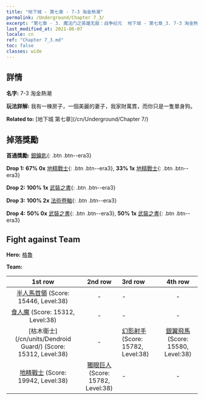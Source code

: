 ```yaml
---
title: "地下城 - 第七章 - 7-3 淘金熱潮"
permalink: /Underground/Chapter 7_3/
excerpt: "第七章 - 3. 魔法门之英雄无敌：战争纪元  地下城 - 第七章_3. 7-3 淘金熱潮"
last_modified_at: 2021-06-07
locale: cn
ref: "Chapter 7_3.md"
toc: false
classes: wide
---
```


## 詳情

 **名字:** 7-3 淘金熱潮

 **玩法詳解:**       我有一棟房子，一個美麗的妻子，我家財萬貫，而你只是一隻單身狗。

 **Related to:** [地下城 第七章](/cn/Underground/Chapter 7/)

## 掉落獎勵

 **首通獎勵:** [銀鑰匙](/cn/Items/con_693/){: .btn .btn--era3}

 **Drop 1:** **67% 0x** [地精戰士](/cn/Items/unt_217/){: .btn .btn--era3}, **33% 1x** [地精戰士](/cn/Items/unt_217/){: .btn .btn--era3}

 **Drop 2:** **100% 1x** [武裝之書](/cn/Items/mat_32/){: .btn .btn--era3}

 **Drop 3:** **100% 2x** [法術卷軸](/cn/Items/con_694/){: .btn .btn--era3}

 **Drop 4:** **50% 0x** [武裝之書](/cn/Items/mat_25/){: .btn .btn--era3}, **50% 1x** [武裝之書](/cn/Items/mat_25/){: .btn .btn--era3}


## Fight against Team
 **Hero:** [格魯](/cn/heroes/Gelu/)

 **Team:**


  | 1st row | 2nd row | 3rd row | 4th row |
  |:----:|:----:|:----|:----:|
  | [半人馬首領](/cn/units/Centaur/) (Score: 15446, Level:38)  | - | - | - |
  | [食人魔](/cn/units/Ogre/) (Score: 15312, Level:38)  | - | - | - |
  | [枯木衛士](/cn/units/Dendroid Guard/) (Score: 15312, Level:38)  | - | [幻影射手](/cn/units/Sharpshooter/) (Score: 15782, Level:38)  | [銀翼飛馬](/cn/units/Pegasus/) (Score: 15580, Level:38)  |
  | [地精戰士](/cn/units/Goblin/) (Score: 19942, Level:38)  | [獨眼巨人](/cn/units/Cyclops/) (Score: 15782, Level:38)  | - | - |


